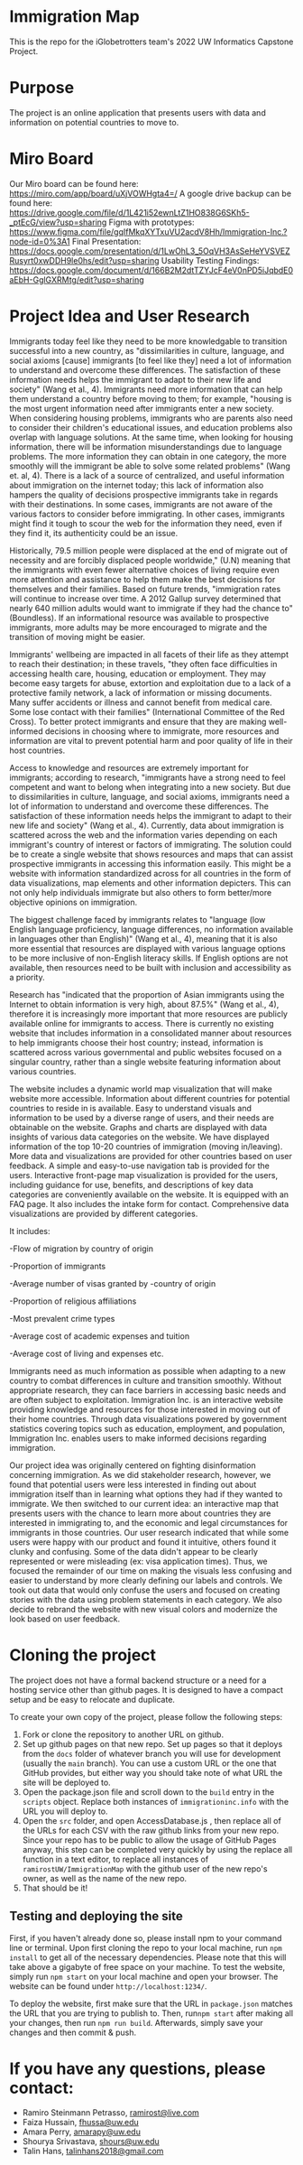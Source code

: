 # Immigration Map

This is the repo for the iGlobetrotters team's 2022 UW Informatics Capstone Project.

# Purpose
The project is an online application that presents users with data and information on potential countries to move to. 

# Miro Board
Our Miro board can be found here: https://miro.com/app/board/uXjVOWHgta4=/
A google drive backup can be found here: https://drive.google.com/file/d/1L421i52ewnLtZ1HO838G6SKh5-_ptEcG/view?usp=sharing
Figma with prototypes: https://www.figma.com/file/gqIfMkqXYTxuVU2acdV8Hh/Immigration-Inc.?node-id=0%3A1
Final Presentation: https://docs.google.com/presentation/d/1LwOhL3_5OqVH3AsSeHeYVSVEZRusyrt0xwDDH9le0hs/edit?usp=sharing
Usability Testing Findings: https://docs.google.com/document/d/166B2M2dtTZYJcF4eV0nPD5iJqbdE0aEbH-GglGXRMtg/edit?usp=sharing



# Project Idea and User Research
Immigrants today feel like they need to be more knowledgable to transition successful into a new country, as "dissimilarities in culture, language, and social axioms [cause] immigrants [to feel like they] need a lot of information to understand and overcome these differences. The satisfaction of these information needs helps the immigrant to adapt to their new life and society" (Wang et al., 4). Immigrants need more information that can help them understand a country before moving to them; for example, "housing is the most urgent information need after immigrants enter a new society. When considering housing problems, immigrants who are parents also need to consider their children's educational issues, and education problems also overlap with language solutions. At the same time, when looking for housing information, there will be information misunderstandings due to language problems. The more information they can obtain in one category, the more smoothly will the immigrant be able to solve some related problems" (Wang et. al, 4). There is a lack of a source of centralized, and useful information about immigration on the internet today; this lack of information also hampers the quality of decisions prospective immigrants take in regards with their destinations. In some cases, immigrants are not aware of the various factors to consider before immigrating. In other cases, immigrants might find it tough to scour the web for the information they need, even if they find it, its authenticity could be an issue.

Historically, 79.5 million people were displaced at the end of migrate out of necessity and are forcibly displaced people worldwide," (U.N) meaning that the immigrants with even fewer alternative choices of living require even more attention and assistance to help them make the best decisions for themselves and their families. Based on future trends, "immigration rates will continue to increase over time. A 2012 Gallup survey determined that nearly 640 million adults would want to immigrate if they had the chance to" (Boundless). If an informational resource was available to prospective immigrants, more adults may be more encouraged to migrate and the transition of moving might be easier.

Immigrants' wellbeing are impacted in all facets of their life as they attempt to reach their destination; in these travels, "they often face difficulties in accessing health care, housing, education or employment. They may become easy targets for abuse, extortion and exploitation due to a lack of a protective family network, a lack of information or missing documents. Many suffer accidents or illness and cannot benefit from medical care. Some lose contact with their families" (International Committee of the Red Cross). To better protect immigrants and ensure that they are making well-informed decisions in choosing where to immigrate, more resources and information are vital to prevent potential harm and poor quality of life in their host countries.

Access to knowledge and resources are extremely important for immigrants; according to research, "immigrants have a strong need to feel competent and want to belong when integrating into a new society. But due to dissimilarities in culture, language, and social axioms, immigrants need a lot of information to understand and overcome these differences. The satisfaction of these information needs helps the immigrant to adapt to their new life and society" (Wang et al., 4). Currently, data about immigration is scattered across the web and the information varies depending on each immigrant's country of interest or factors of immigrating. The solution could be to create a single website that shows resources and maps that can assist prospective immigrants in accessing this information easily. This might be a website with information standardized across for all countries in the form of data visualizations, map elements and other information depicters. This can not only help individuals immigrate but also others to form better/more objective opinions on immigration.

The biggest challenge faced by immigrants relates to "language (low English language proficiency, language differences, no information available in languages other than English)" (Wang et al., 4), meaning that it is also more essential that resources are displayed with various language options to be more inclusive of non-English literacy skills. If English options are not available, then resources need to be built with inclusion and accessibility as a priority.

Research has "indicated that the proportion of Asian immigrants using the Internet to obtain information is very high, about 87.5%" (Wang et al., 4), therefore it is increasingly more important that more resources are publicly available online for immigrants to access. There is currently no existing website that includes information in a consolidated manner about resources to help immigrants choose their host country; instead, information is scattered across various governmental and public websites focused on a singular country, rather than a single website featuring information about various countries.

The website includes a dynamic world map visualization that will make  website more accessible. Information about different countries for potential countries to reside in is available. Easy to understand visuals and information to be used by a diverse range of users, and their needs are obtainable on the website. Graphs and charts are displayed with data insights of various data categories on the website. We have displayed information of the top 10-20 countries of immigration (moving in/leaving). More data and visualizations are provided for other countries based on user feedback. A simple and easy-to-use navigation tab is provided for the users. Interactive front-page map visualization is provided for the users, including guidance for use, benefits, and descriptions of key data categories are conveniently available on the website. It is equipped with an FAQ page. It also includes the intake form for contact. Comprehensive data visualizations are provided by different categories.

It includes: 

-Flow of migration by country of origin

-Proportion of immigrants

-Average number of visas granted by -country of origin

-Proportion of religious affiliations

-Most prevalent crime types

-Average cost of academic expenses and tuition

-Average cost of living and expenses etc.

Immigrants need as much information as possible when adapting to a new
country to combat differences in culture and transition smoothly. Without appropriate research, they can face barriers in accessing basic needs and are often subject to exploitation. Immigration Inc. is an interactive website providing knowledge and resources for those interested in moving out of their home countries. Through data visualizations powered by government statistics covering topics such as education, employment, and population, Immigration Inc. enables users to make informed decisions regarding immigration.

Our project idea was originally centered on fighting disinformation concerning immigration. As we did stakeholder research, however, we found that potential users were less interested in finding out about immigration itself than in learning what options they had if they wanted to immigrate. We then switched to our current idea: an interactive map that presents users with the chance to learn more about countries they are interested in immigrating to, and the economic and legal circumstances for immigrants in those countries. 
Our user research indicated that while some users were happy with our product and found it intuitive, others found it clunky and confusing. Some of the data didn't appear to be clearly represented or were misleading (ex: visa application times). Thus, we focused the remainder of our time on making the visuals less confusing and easier to understand by more clearly defining our labels and controls. We took out data that would only confuse the users and focused on creating stories with the data using problem statements in each category. We also decide to rebrand the website with new visual colors and modernize the look based on user feedback.



# Cloning the project 
The project does not have a formal backend structure or a need for a hosting service other than github pages. It is designed to have a compact setup and be easy to relocate and duplicate. 

To create your own copy of the project, please follow the following steps:

1. Fork or clone the repository to another URL on github. 
2. Set up github pages on that new repo. Set up pages so that it deploys from the `docs` folder of whatever branch you will use for development (usually the `main` branch). You can use a custom URL or the one that GitHub provides, but either way you should take note of what URL the site will be deployed to. 
3. Open the package.json file and scroll down to the `build` entry in the `scripts` object. Replace both instances of `immigrationinc.info` with the URL you will deploy to.
4. Open the `src` folder, and open AccessDatabase.js , then replace all of the URLs for each CSV with the raw github links from your new repo. Since your repo has to be public to allow the usage of GitHub Pages anyway, this step can be completed very quickly by using the replace all function in a text editor, to replace all instances of `ramirostUW/ImmigrationMap` with the github user of the new repo's owner, as well as the name of the new repo. 
5. That should be it!

## Testing and deploying the site
First, if you haven't already done so, please install npm to your command line or terminal.
Upon first cloning the repo to your local machine, run `npm install` to get all of the necessary dependencies. Please note that this will take above a gigabyte of free space on your machine.
To test the website, simply run `npm start` on your local machine and open your browser. The website can be found under `http://localhost:1234/`. 

To deploy the website, first make sure that the URL in `package.json` matches the URL that you are trying to publish to. Then, run`npm start` after making all your changes, then run `npm run build`. Afterwards, simply save your changes and then commit & push. 

# If you have any questions, please contact:
- Ramiro Steinmann Petrasso, ramirost@live.com
- Faiza Hussain, fhussa@uw.edu
- Amara Perry, amarapy@uw.edu
- Shourya Srivastava, shours@uw.edu
- Talin Hans, talinhans2018@gmail.com
